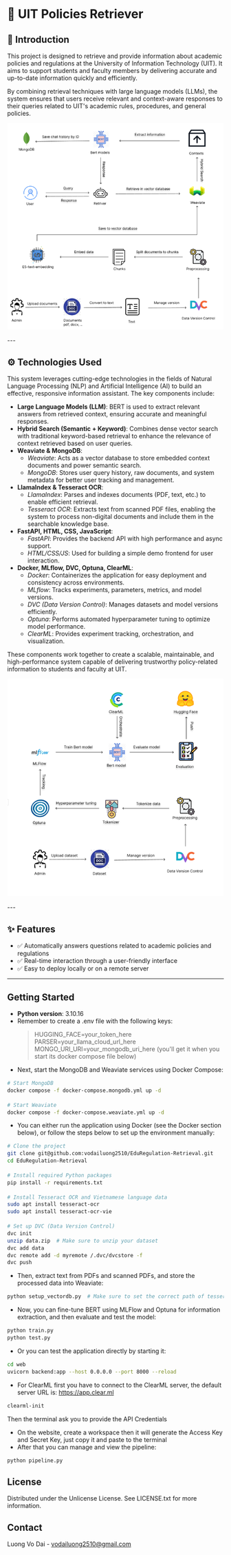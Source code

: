 # 📌 UIT Policies Retriever

## 🧠 Introduction

This project is designed to retrieve and provide information about academic policies and regulations at the University of Information Technology (UIT). It aims to support students and faculty members by delivering accurate and up-to-date information quickly and efficiently.

By combining retrieval techniques with large language models (LLMs), the system ensures that users receive relevant and context-aware responses to their queries related to UIT's academic rules, procedures, and general policies.

<p align="center">
  <img src="https://github.com/vodailuong2510/EduRegulation-Retrieval/blob/main/images/retriver.png?raw=true" alt="Retriever" />
</p>
---

## ⚙️ Technologies Used

This system leverages cutting-edge technologies in the fields of Natural Language Processing (NLP) and Artificial Intelligence (AI) to build an effective, responsive information assistant. The key components include:

- **Large Language Models (LLM)**: BERT is used to extract relevant answers from retrieved context, ensuring accurate and meaningful responses.
- **Hybrid Search (Semantic + Keyword)**: Combines dense vector search with traditional keyword-based retrieval to enhance the relevance of context retrieved based on user queries.
- **Weaviate & MongoDB**:
  - *Weaviate*: Acts as a vector database to store embedded context documents and power semantic search.
  - *MongoDB*: Stores user query history, raw documents, and system metadata for better user tracking and management.
- **LlamaIndex & Tesseract OCR**:
  - *LlamaIndex*: Parses and indexes documents (PDF, text, etc.) to enable efficient retrieval.
  - *Tesseract OCR*: Extracts text from scanned PDF files, enabling the system to process non-digital documents and include them in the searchable knowledge base.
- **FastAPI, HTML, CSS, JavaScript**: 
  - *FastAPI*: Provides the backend API with high performance and async support.
  - *HTML/CSS/JS*: Used for building a simple demo frontend for user interaction.
- **Docker, MLflow, DVC, Optuna, ClearML**:
  - *Docker*: Containerizes the application for easy deployment and consistency across environments.
  - *MLflow*: Tracks experiments, parameters, metrics, and model versions.
  - *DVC (Data Version Control)*: Manages datasets and model versions efficiently.
  - *Optuna*: Performs automated hyperparameter tuning to optimize model performance.
  - *ClearML*: Provides experiment tracking, orchestration, and visualization.

These components work together to create a scalable, maintainable, and high-performance system capable of delivering trustworthy policy-related information to students and faculty at UIT.

<p align="center">
  <img src="https://github.com/vodailuong2510/EduRegulation-Retrieval/blob/main/images/training.png?raw=true" alt="Training" />
</p>
---

## ✨ Features

- ✅ Automatically answers questions related to academic policies and regulations
- ✅ Real-time interaction through a user-friendly interface
- ✅ Easy to deploy locally or on a remote server

---

## Getting Started

- **Python version**: 3.10.16
- Remember to create a .env file with the following keys:
   > HUGGING_FACE=your_token_here  
   > PARSER=your_llama_cloud_url_here  
   > MONGO_URI_URI=your_mongodb_uri_here (you'll get it when you start its docker compose file below)
- Next, start the MongoDB and Weaviate services using Docker Compose:
```bash
# Start MongoDB
docker compose -f docker-compose.mongodb.yml up -d

# Start Weaviate
docker compose -f docker-compose.weaviate.yml up -d
```
- You can either run the application using Docker (see the Docker section below), or follow the steps below to set up the environment manually:

```bash
# Clone the project
git clone git@github.com:vodailuong2510/EduRegulation-Retrieval.git
cd EduRegulation-Retrieval

# Install required Python packages
pip install -r requirements.txt

# Install Tesseract OCR and Vietnamese language data
sudo apt install tesseract-ocr
sudo apt install tesseract-ocr-vie

# Set up DVC (Data Version Control)
dvc init
unzip data.zip  # Make sure to unzip your dataset
dvc add data
dvc remote add -d myremote /.dvc/dvcstore -f
dvc push
```
- Then, extract text from PDFs and scanned PDFs, and store the processed data into Weaviate:

```bash
python setup_vectordb.py  # Make sure to set the correct path of tesseract in your device
```
- Now, you can fine-tune BERT using MLFlow and Optuna for information extraction, and then evaluate and test the model:
```bash
python train.py
python test.py
```

- Or you can test the application directly by starting it:
```bash
cd web
uvicorn backend:app --host 0.0.0.0 --port 8000 --reload
```
- For ClearML first you have to connect to the ClearML server, the default server URL is: https://app.clear.ml
```bash
clearml-init
```
Then the terminal ask you to provide the API Credentials
- On the website, create a workspace then it will generate the Access Key and Secret Key, just copy it and paste to the terminal
- After that you can manage and view the pipeline:
```bash
python pipeline.py
```
## License
Distributed under the Unlicense License. See LICENSE.txt for more information.

## Contact
Luong Vo Dai - vodailuong2510@gmail.com